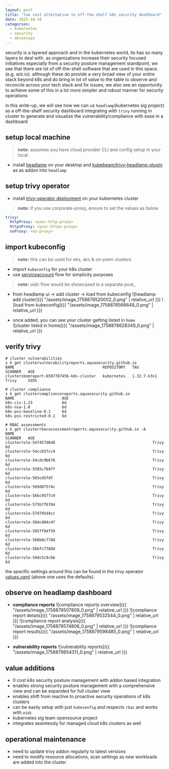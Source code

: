 ```yaml
---
layout: post
title: "low cost alternative to off-the-shelf k8s security dashboard"
date: 2025-10-10
categories: 
  - kubernetes
  - security
  - devsecops
---
```

security is a layered approach and in the kubernetes world, its has so many layers to deal with. as organizations increase their security focused initiatives especially from a security posture management standpoint, we see that there are lot of off-the-shell software that are used in this space. (e.g. wiz.io). although these do provide a very broad view of your entire stack beyond k8s and do bring in lot of value to the table to observe and reconcile across your tech stack and fix issues, we also see an opportunity to achieve some of this in a lot more simpler and robust manner for security operations

in this write-up, we will see how we can us `headlamp`(kubernetes sig project) as a off-the-shelf security dashboard integrating with `trivy` running in cluster to generate and visualize the vulnerability/compliance with ease in a dashboard

## setup local machine
> **note:** assumes you have cloud provider CLI and config setup in your local

- install [headlamp](https://headlamp.dev/) on your desktop and [kubebeam/trivy-headlamp-plugin](https://github.com/kubebeam/trivy-headlamp-plugin) as as addon into `headlamp`


## setup trivy operator
- install [trivy-operator deployment](https://artifacthub.io/packages/helm/trivy-operator/trivy-operator) on your kubernetes cluster
> **note:** if you use corporate-proxy, ensure to set the values as below
  ```yaml
  trivy:
    httpProxy: <your-http-proxy>
    httpsProxy: <your-https-proxy>
    noProxy: <no-proxy>
  ```

## import kubeconfig
> **note:** this can be used for eks, aks & on-prem clusters

- import `kubeconfig` for your k8s cluster
- use [serviceaccount](https://headlamp.dev/docs/latest/installation/#create-a-service-account-token) flow for simplicity purposes
> **note:** oidc flow would be showcased in a separate post_

- from headlamp ui -> add cluster -> load from kubeconfig
![headlamp add cluster]({{ "/assets/image_1758878520002_0.png" | relative_url }})
![load from kubeconfig]({{ "/assets/image_1758878566648_0.png" | relative_url }})

- once added, you can see your cluster getting listed in `home`\
![cluster listed in home]({{ "/assets/image_1758878628349_0.png" | relative_url }})

## verify trivy
```shell
# cluster vulnerabilities
❯ k get clustervulnerabilityreports.aquasecurity.github.io
NAME                                       REPOSITORY   TAG           SCANNER   AGE
clustersbomreport-6597787456-k8s-cluster   kubernetes   1.32.7-k3s1   Trivy     5d5h

# cluster compliance
❯ k get clustercompliancereports.aquasecurity.github.io
NAME                     AGE
k8s-cis-1.23             6d
k8s-nsa-1.0              6d
k8s-pss-baseline-0.1     6d
k8s-pss-restricted-0.1   6d

# RBAC assessments
❯ k get clusterrbacassessmentreports.aquasecurity.github.io -A
NAME                                                             SCANNER   AGE
clusterrole-547457d6d8                                           Trivy     6d
clusterrole-54ccb57cc4                                           Trivy     6d
clusterrole-54cdc9b678                                           Trivy     6d
clusterrole-5585c7b9ff                                           Trivy     6d
clusterrole-565cd5fdf                                            Trivy     6d
clusterrole-569d87574c                                           Trivy     6d
clusterrole-56bc9577c9                                           Trivy     6d
clusterrole-575b7f6784                                           Trivy     6d
clusterrole-57d745d4cc                                           Trivy     6d
clusterrole-584c484c4f                                           Trivy     6d
clusterrole-5857f84f59                                           Trivy     6d
clusterrole-586b8c778d                                           Trivy     6d
clusterrole-58bfc7788d                                           Trivy     6d
clusterrole-59dc5c9cb6                                           Trivy     6d
```

the specific settings around this can be found in the trivy operator [values.yaml](https://artifacthub.io/packages/helm/trivy-operator/trivy-operator?modal=values&path=operator.vulnerabilityScannerEnabled) (above one uses the defaults).

## observe on headlamp dashboard

- **compliance reports**
![compliance reports overview]({{ "/assets/image_1758879507809_0.png" | relative_url }})
![compliance report details]({{ "/assets/image_1758879532544_0.png" | relative_url }})
![compliance report analysis]({{ "/assets/image_1758879574806_0.png" | relative_url }})
![compliance report results]({{ "/assets/image_1758879598485_0.png" | relative_url }})

- **vulnerability reports**
![vulnerability reports]({{ "/assets/image_1758879654311_0.png" | relative_url }})

## value additions
- 0 cost k8s security posture management with addon based integration
- enables strong security posture management with a comprehensive view and can be expanded for full cluster view
- enables shift from reactive to proactive security operations of k8s clusters
- can be easily setup with just `kubeconfig` and respects `rbac` and works with `oidc`
- kubernetes sig team opensource project
- integrates seamlessly for managed cloud k8s clusters as well

## operational maintenance
- need to update trivy addon regularly to latest versions
- need to modify resource allocations, scan settings as new workloads are added into the cluster
